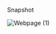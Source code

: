 Snapshot

![Webpage (1)](https://github.com/drnrb-bcij/property-access/assets/125169940/8095d97e-9b37-4b63-af8a-64c720d71601)
